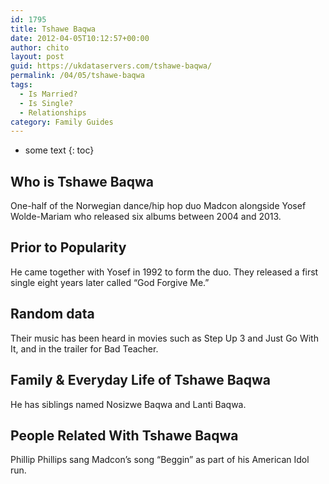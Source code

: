 ```yaml
---
id: 1795
title: Tshawe Baqwa
date: 2012-04-05T10:12:57+00:00
author: chito
layout: post
guid: https://ukdataservers.com/tshawe-baqwa/
permalink: /04/05/tshawe-baqwa
tags:
  - Is Married?
  - Is Single?
  - Relationships
category: Family Guides
---
```


* some text
{: toc}
          
          
## Who is  Tshawe Baqwa
                  
                  
                  
One-half of the Norwegian dance/hip hop duo Madcon alongside Yosef Wolde-Mariam who released six albums between 2004 and 2013.
                  
                
                
                
## Prior to Popularity 
                  
                  
                  
He came together with Yosef in 1992 to form the duo. They released a first single eight years later called &#8220;God Forgive Me.&#8221;
                  
                
                
                
## Random data 
                  
                  
                  
Their music has been heard in movies such as Step Up 3 and Just Go With It, and in the trailer for Bad Teacher.
                  
                
                
                
## Family & Everyday Life of Tshawe Baqwa
                  
                  
                  
He has siblings named Nosizwe Baqwa and Lanti Baqwa.
                  
                
                
                
## People Related With  Tshawe Baqwa
                  
                  
                  
Phillip Phillips sang Madcon&#8217;s song &#8220;Beggin&#8221; as part of his American Idol run.
                  
                
              
            
          
          
          
    
    
  
